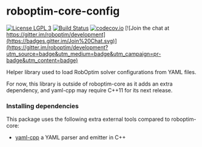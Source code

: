 roboptim-core-config
====================

[![License LGPL 3][badge-license]](http://www.gnu.org/licenses/lgpl-3.0.txt)
[![Build Status](https://travis-ci.org/roboptim/roboptim-core-config.png?branch=master)](https://travis-ci.org/roboptim/roboptim-core-config)
[![codecov.io](https://codecov.io/github/roboptim/roboptim-core-config/coverage.svg?branch=master)](https://codecov.io/github/roboptim/roboptim-core-config?branch=master)
[![Join the chat at https://gitter.im/roboptim/development](https://badges.gitter.im/Join%20Chat.svg)](https://gitter.im/roboptim/development?utm_source=badge&utm_medium=badge&utm_campaign=pr-badge&utm_content=badge)

Helper library used to load RobOptim solver configurations from YAML files.

For now, this library is outside of roboptim-core as it adds an extra
dependency, and yaml-cpp may require C++11 for its next release.

### Installing dependencies

This package uses the following extra external tools compared to roboptim-core:

 * [yaml-cpp][] a YAML parser and emitter in C++

[badge-license]: https://img.shields.io/badge/license-LGPL_3-green.svg
[yaml-cpp]: https://github.com/jbeder/yaml-cpp
